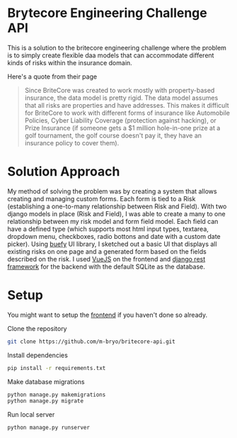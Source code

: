 # Brytecore Engineering Challenge API
This is a solution to the britecore engineering challenge where the problem is to simply create flexible daa models that can accommodate different kinds of risks within the insurance domain.

Here's a quote from their page
> Since BriteCore was created to work mostly with property-based insurance, the data model is pretty rigid. The data model assumes that all risks are properties and have addresses. This makes it difficult for BriteCore to work with different forms of insurance like Automobile Policies, Cyber Liability Coverage (protection against hacking), or Prize Insurance (if someone gets a $1 million hole-in-one prize at a golf tournament, the golf course doesn't pay it, they have an insurance policy to cover them).

# Solution Approach

My method of solving the problem was by creating a system that allows creating and managing custom forms. Each form is tied to a Risk (establishing a one-to-many relationship between Risk and Field). With two django models in place (Risk and Field), I was able to create a many to one relationship between my risk model and form field model. Each field can have a defined type (which supports most html input types, textarea, dropdown menu, checkboxes, radio bottons and date with a custom date picker).
Using [buefy](https://buefy.github.io/) UI library, I sketched out a basic UI that displays all existing risks on one page and a generated form based on the fields described on the risk. I used [VueJS](https://vuejs.org) on the frontend and [django rest framework](https://django-rest-framework.org) for the backend with the default SQLite as the database.

# Setup
You might want to setup the [frontend](https://github.com/m-bryo/britecore) if you haven't done so already.


Clone the repository
```bash
git clone https://github.com/m-bryo/britecore-api.git
```

Install dependencies
```bash
pip install -r requirements.txt
```

Make database migrations
```bash
python manage.py makemigrations
python manage.py migrate
```

Run local server
```bash
python manage.py runserver
```
